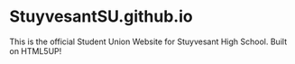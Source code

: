 # StuyvesantSU.github.io
This is the official Student Union Website for Stuyvesant High School. Built on HTML5UP!
